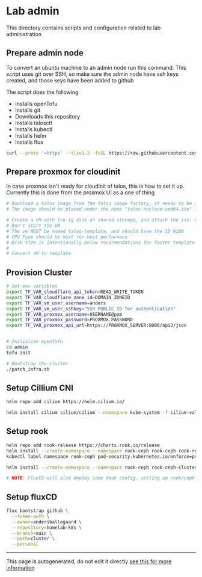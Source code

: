 # Lab admin
This directory contains scripts and configuration related to lab administration

## Prepare admin node
To convert an ubuntu machine to an admin node run this command.
This script uses git over SSH, so make sure the admin node have ssh keys created, and those keys have been added to github

The script does the following
- Installs openTofu
- Installs git
- Downloads this repository
- Installs talosctl
- Installs kubectl
- Installs helm
- Installs flux
```bash
curl --proto '=https' --tlsv1.2 -fsSL https://raw.githubusercontent.com/AndersBallegaard/homelab-k8s/refs/heads/main/admin/prepare_admin_node.sh | bash
```

## Prepare proxmox for cloudinit
In case proxmox isn't ready for cloudinit of talos, this is how to set it up. Currently this is done from the proxmox UI as a one of thing
```bash
# Download a talos image from the talos image factory, it needs to be a nocloud image
# The image should be placed under the name "talos-nocloud-amd64.iso" in the shared vm datastore

# Create a VM with the 1g disk on shared storage, and attach the iso. Ram and CPU doesn't matter
# Don't start the VM
# The vm MUST be named talos-template, and should have the ID 9100
# CPU Type should be host for best performace
# Disk size is intentionally below recormendations for faster template deployments, cloud init will resize to whatever the VM is speced for
#
# Convert VM to template

```

## Provision Cluster
```bash
# Set env variables
export TF_VAR_cloudflare_api_token=READ_WRITE_TOKEN
export TF_VAR_cloudflare_zone_id=DOMAIN_ZONEID
export TF_VAR_vm_user_username=anders
export TF_VAR_vm_user_sshkey="SSH PUBLIC ID for authentication"
export TF_VAR_proxmox_username=USERNAME@pam
export TF_VAR_proxmox_password=PROXMOX_PASSWORD
export TF_VAR_proxmox_api_url=https://PROXMOX_SERVER:8006/api2/json


# Initialize openTofu
cd admin
tofu init

# Bootstrap the cluster
./patch_infra.sh 
```


## Setup Cillium CNI
```bash
helm repo add cilium https://helm.cilium.io/

helm install cilium cilium/cilium --namespace kube-system -f cilium-values.yaml

```

## Setup rook
```bash
helm repo add rook-release https://charts.rook.io/release
helm install --create-namespace --namespace rook-ceph rook-ceph rook-release/rook-ceph
kubectl label namespace rook-ceph pod-security.kubernetes.io/enforce=privileged

helm install --create-namespace --namespace rook-ceph rook-ceph-cluster --set operatorNamespace=rook-ceph rook-release/rook-ceph-cluster

# NOTE: FluxCD will also deploy some Rook config, setting up rook/ceph will take forever, give it atleast 30 minutes before panicing
```

## Setup fluxCD
```bash
flux bootstrap github \
  --token-auth \
  --owner=andersballegaard \
  --repository=homelab-k8s \
  --branch=main \
  --path=cluster \
  --personal
```






---
This page is autogenerated, do not edit it directly [see this for more information](https://andersballegaard.github.io/homelab-k8s/info/info/#about-this-documentation)